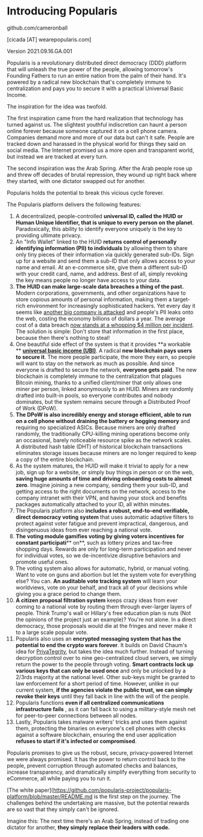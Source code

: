# Introducing Popularis

github.com/cameronball

[cicada [AT] wearepopularis.com]

Version 2021.09.16.GA.001

Popularis is a revolutionary distributed direct democracy (DDD) platform that will unleash the true power of the people, allowing tomorrow&#39;s Founding Fathers to run an entire nation from the palm of their hand. It&#39;s powered by a radical new blockchain that&#39;s completely immune to centralization and pays you to secure it with a practical Universal Basic Income.

The inspiration for the idea was twofold.

The first inspiration came from the hard realization that technology has turned against us. The slightest youthful indiscretion can haunt a person online forever because someone captured it on a cell phone camera. Companies demand more and more of our data but can&#39;t it safe. People are tracked down and harassed in the physical world for things they said on social media. The Internet promised us a more open and transparent world, but instead we are tracked at every turn.

The second inspiration was the Arab Spring. After the Arab people rose up and threw off decades of brutal repression, they wound up right back where they started, with one dictator swapped out for another.

Popularis holds the potential to break this vicious cycle forever.

The Popularis platform delivers the following features:

1. A decentralized, people-controlled  **universal ID, called the HUID or Human Unique Identifier, that is unique to every person on the planet**. Paradoxically, this ability to identify everyone uniquely is the key to providing ultimate privacy.
2. An &quot;Info Wallet&quot; linked to the HUID **returns control of personally identifying information (PII) to individuals** by allowing them to share only tiny pieces of their information via quickly generated sub-IDs. Sign up for a website and send them a sub-ID that only allows access to your name and email. At an e-commerce site, give them a different sub-ID with your credit card, name, and address. Best of all, simply revoking the key means people no longer have access to your data.
3. **The HUID can make large-scale data breaches a thing of the past.**  Modern corporations, governments, and other organizations have to store copious amounts of personal information, making them a target-rich environment for increasingly sophisticated hackers. Yet every day it seems like [another big company is attacked](http://www.informationisbeautiful.net/visualizations/worlds-biggest-data-breaches-hacks/) and people&#39;s PII leaks onto the web, costing the economy billions of dollars a year. The average cost of a data breach  [now stands at a whopping $4 million per incident](http://fortune.com/2016/06/15/data-breach-cost-study-ibm/). The solution is simple: Don&#39;t store that information in the first place, because then there&#39;s nothing to steal!
4. One beautiful side effect of the system is that it provides **a workable ** [**universal basic income (UBI)**](https://en.wikipedia.org/wiki/Basic_income). A radical  **new blockchain pays users to secure it**. The more people participate, the more they earn, so people will want to stay on the network as much as possible. And since everyone is drafted to secure the network, **everyone gets paid**. The new blockchain is completely immune to the centralization that plagues Bitcoin mining, thanks to a unified client/miner that only allows one miner per person, linked anonymously to an HUID. Miners are randomly drafted into built-in pools, so everyone contributes and nobody dominates, but the system remains secure through a Distributed Proof of Work (DPoW).
5. **The DPoW is also incredibly energy and storage efficient, able to run on a cell phone without draining the battery or hogging memory**  and requiring no specialized ASICs. Because miners are only drafted randomly, the traditionally CPU-killing mining operations become only an occasional, barely noticeable resource spike as the network scales. A distributed hash table (DHT) of historical blockchain transactions eliminates storage issues because miners are no longer required to keep a copy of the entire blockchain.
6. As the system matures, the HUID will make it trivial to apply for a new job, sign up for a website, or simply buy things in person or on the web, **saving huge amounts of time and driving onboarding costs to almost zero**. Imagine joining a new company, sending them your sub-ID, and getting access to the right documents on the network, access to the company intranet with their VPN, and having your stock and benefits packages automatically attached to your ID, all within minutes.
7. The Popularis platform also  **includes a robust, end-to-end verifiable, direct democracy voting system**  that uses automatic adaptive filters to protect against voter fatigue and prevent impractical, dangerous, and disingenuous ideas from ever reaching a national vote.
8. **The voting module gamifies voting by giving voters incentives for constant participati**** on**, such as lottery prizes and tax-free shopping days. Rewards are only for long-term participation and never for individual votes, so we de-incentivize disruptive behaviors and promote useful ones.
9. The voting system also allows for automatic, hybrid, or manual voting. Want to vote on guns and abortion but let the system vote for everything else? You can.  **An auditable vote tracking system** will learn your worldviews, vote on your behalf, and track all of your decisions while giving you a grace period to change them.
10. **A citizen proposal filtration system** keeps crazy ideas from ever coming to a national vote by routing them through ever-larger layers of people. Think Trump&#39;s wall or Hillary&#39;s free education plan is nuts (Not the opinions of the project just an example)? You&#39;re not alone. In a direct democracy, those proposals would die at the fringes and never make it to a large scale popular vote.
11. Popularis also uses an  **encrypted messaging system that has the potential to end the crypto wars forever**. It builds on David Chaum&#39;s idea for  [PrivaTegrity](https://www.wired.com/2016/01/david-chaum-father-of-online-anonymity-plan-to-end-the-crypto-wars/), but takes the idea much further. Instead of turning decryption control over to nine geo-centralized cloud servers, we simply return the power to the people through voting.  **Smart contracts lock up various keys that can only be used once** and only be unlocked by a 2/3rds majority at the national level. Other sub-keys might be granted to law enforcement for a short period of time. However, unlike in our current system, **if the agencies violate the public trust, we can simply revoke their keys** until they fall back in line with the will of the people.
12. Popularis functions **even if all centralized communications infrastructure fails** , as it can fall back to using a military-style mesh net for peer-to-peer connections between all nodes.
13. Lastly, Popularis takes malware writers&#39; tricks and uses them against them, protecting the binaries on everyone&#39;s cell phones with checks against a software blockchain, ensuring the end user application **refuses to start if it&#39;s infected or compromised**.

Popularis promises to give us the robust, secure, privacy-powered Internet we were always promised. It has the power to return control back to the people, prevent corruption through automated checks and balances, increase transparency, and dramatically simplify everything from security to eCommerce, all while paying you to run it.

[The white paper](https://github.com/popularis-project/popularis-platform/blob/master/README.md is the first step on the journey. The challenges behind the undertaking are massive, but the potential rewards are so vast that they simply can&#39;t be ignored.

Imagine this: The next time there&#39;s an Arab Spring, instead of trading one dictator for another,  **they simply replace their leaders with code.**
